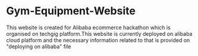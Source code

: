 # Gym-Equipment-Website
This website is created for Alibaba ecommerce hackathon  which is organised on techgig platform.This website is currently deployed on alibaba cloud platform and the necessary information related to that is provided on "deploying on alibaba" file
